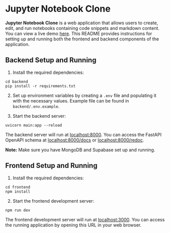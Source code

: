 # Jupyter Notebook Clone

**Jupyter Notebook Clone** is a web application that allows users to create, edit, and run notebooks containing code snippets and markdown content. You can view a live demo [here](https://www.loom.com/share/7bd0fff381f145dd83ac9530963dc14f). This README provides instructions for setting up and running both the frontend and backend components of the application.

## Backend Setup and Running

1. Install the required dependencies:

```shell
cd backend
pip install -r requirements.txt
```

2. Set up environment variables by creating a `.env` file and populating it with the necessary values. Example file can be found in `backend/.env.example`.

3. Start the backend server:

```shell
uvicorn main:app --reload
```

The backend server will run at [localhost:8000](http://localhost:8000). You can access the FastAPI OpenAPI schema at [localhost:8000/docs](http://localhost:8000/docs) or [localhost:8000/redoc](http://localhost:8000/redoc).

**Note:** Make sure you have MongoDB and Supabase set up and running.

## Frontend Setup and Running

1. Install the required dependencies:

```shell
cd frontend
npm install
```

2. Start the frontend development server:

```shell
npm run dev
```

   The frontend development server will run at [localhost:3000](http://localhost:3000). You can access the running application by opening this URL in your web browser.
